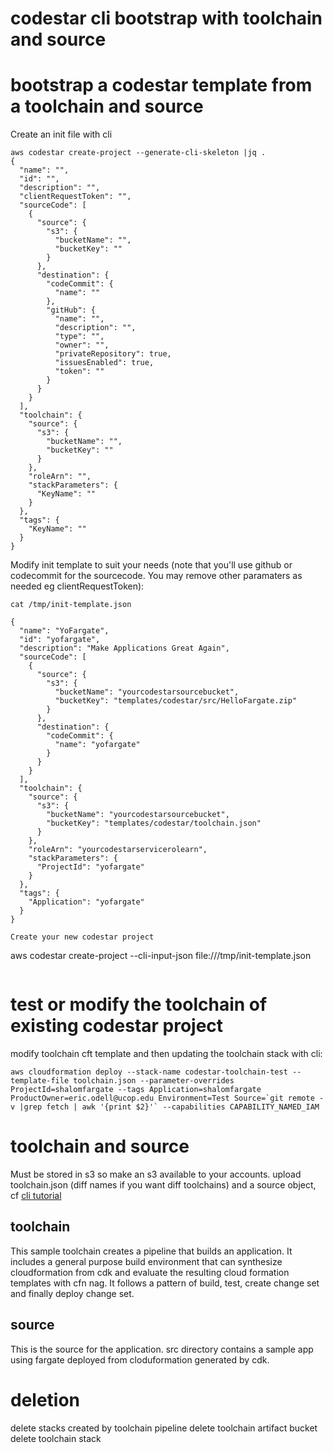 # codestar cli bootstrap with toolchain and source

# bootstrap a codestar template from a toolchain and source
Create an init file with cli

```
aws codestar create-project --generate-cli-skeleton |jq .
{
  "name": "",
  "id": "",
  "description": "",
  "clientRequestToken": "",
  "sourceCode": [
    {
      "source": {
        "s3": {
          "bucketName": "",
          "bucketKey": ""
        }
      },
      "destination": {
        "codeCommit": {
          "name": ""
        },
        "gitHub": {
          "name": "",
          "description": "",
          "type": "",
          "owner": "",
          "privateRepository": true,
          "issuesEnabled": true,
          "token": ""
        }
      }
    }
  ],
  "toolchain": {
    "source": {
      "s3": {
        "bucketName": "",
        "bucketKey": ""
      }
    },
    "roleArn": "",
    "stackParameters": {
      "KeyName": ""
    }
  },
  "tags": {
    "KeyName": ""
  }
}
```

Modify init template to suit your needs (note that you'll use github or codecommit for
the sourcecode. You may remove other paramaters as needed eg clientRequestToken):

```
cat /tmp/init-template.json

{
  "name": "YoFargate",
  "id": "yofargate",
  "description": "Make Applications Great Again",
  "sourceCode": [
    {
      "source": {
        "s3": {
          "bucketName": "yourcodestarsourcebucket",
          "bucketKey": "templates/codestar/src/HelloFargate.zip"
        }
      },
      "destination": {
        "codeCommit": {
          "name": "yofargate"
        }
      }
    }
  ],
  "toolchain": {
    "source": {
      "s3": {
        "bucketName": "yourcodestarsourcebucket",
        "bucketKey": "templates/codestar/toolchain.json"
      }
    },
    "roleArn": "yourcodestarservicerolearn",
    "stackParameters": {
      "ProjectId": "yofargate"
    }
  },
  "tags": {
    "Application": "yofargate"
  }
}

Create your new codestar project 
```
aws codestar create-project --cli-input-json file:///tmp/init-template.json
```

```

# test or modify the toolchain of existing codestar project

modify toolchain cft template and then updating the toolchain stack with cli:

```
aws cloudformation deploy --stack-name codestar-toolchain-test --template-file toolchain.json --parameter-overrides ProjectId=shalomfargate --tags Application=shalomfargate ProductOwner=eric.odell@ucop.edu Environment=Test Source=`git remote -v |grep fetch | awk '{print $2}'` --capabilities CAPABILITY_NAMED_IAM
```

# toolchain and source

Must be stored in s3 so make an s3 available to your accounts.
upload toolchain.json (diff names if you want diff toolchains) and a source
object, cf [cli tutorial](https://docs.aws.amazon.com/codestar/latest/userguide/cli-tutorial.html)

## toolchain

This sample toolchain creates a pipeline that builds an application. It
includes a general purpose build environment that can synthesize cloudformation
from cdk and evaluate the resulting cloud formation templates with cfn nag.
It follows a pattern of build, test, create change set and finally deploy
change set.

## source

This is the source for the application. src directory contains a sample app
using fargate deployed from cloduformation generated by cdk.

# deletion
delete stacks created by toolchain pipeline
delete toolchain artifact bucket
delete toolchain stack

